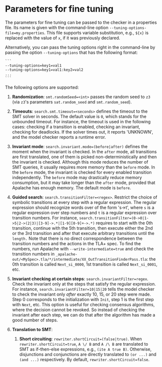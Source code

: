 Parameters for fine tuning
==========================

The parameters for fine tuning can be passed to the checker in a properties
file.  Its name is given with the command-line option `--tuning-options-file=my.properties`.
This file supports variable substitution, e.g., `${x}` is replaced with the
value of `x`, if it was previously declared.

Alternatively, you can pass the tuning options right in the command-line by
passing the option `--tuning-options` that has the following format:

    ```
    --tuning-options=key1=val1
    --tuning-options=key1=val1:key2=val2
    ...
    ```

The following options are supported:

1. __Randomization__: `smt.randomSeed=<int>` passes the random seed to `z3` (via
   `z3`'s parameters `sat.random_seed` and `smt.random_seed`).

1. __Timeouts__: `search.smt.timeout=<seconds>` defines the timeout to the SMT
   solver in seconds. The default value is `0`, which stands for the unbounded
   timeout.  For instance, the timeout is used in the following cases: checking
   if a transition is enabled, checking an invariant, checking for deadlocks.
   If the solver times out, it reports 'UNKNOWN', and the model checker reports
   a runtime error.

1. __Invariant mode__: `search.invariant.mode=(before|after)` defines the moment
   when the invariant is checked. In the `after` mode, all transitions are first
   translated, one of them is picked non-deterministically and then the
   invariant is checked. Although this mode reduces the number of SMT queries,
   it usually requires more memory than the `before` mode. In the `before` mode,
   the invariant is checked for every enabled transition independently. The
   `before` mode may drastically reduce memory consumption, but it may take
   longer than the `after` mode, provided that Apalache has enough memory. The
   default mode is `before`.

1. __Guided search__: `search.transitionFilter=<regex>`. Restrict the choice of
   symbolic transitions at every step with a regular expression. The regular
   expression should recognize words over of the form 's->t', where `s` is a
   regular expression over step numbers and `t` is a regular expression over
   transition numbers. For instance,
   `search.transitionFilter=(0->0|1->5|2->(2|3)|[3-9]->.*|[1-9][0-9]+->.*)`
   requires to start with the 0th transition, continue with the 5th transition,
   then execute either the 2nd or the 3rd transition and after that execute
   arbitrary transitions until the `length.` Note that there is no direct
   correspondence between the transition numbers and the actions in the TLA+
   spec. To find the numbers, run Apalache with `--write-intermediate=true` and
   check the transition numbers in
   `_apalache-out/<MySpec>.tla/*/intermediate/XX_OutTransitionFinderPass.tla`: the 0th
   transition is called `Next_si_0000`, 1st transition is called `Next_si_0001`,
   etc.

1. __Invariant checking at certain steps__: `search.invariantFilter=regex`.
   Check the invariant only at the steps that satisfy the regular expression.
   For instance, `search.invariantFilter=10|15|20` tells the model checker to
   check the invariant only *after* exactly 10, 15, or 20 step were made. Step 0
   corresponds to the initialization with ``Init``, step 1 is the first step
   with ``Next``, etc. This option is useful for checking consensus algorithms,
   where the decision cannot be revoked. So instead of checking the invariant
   after each step, we can do that after the algorithm has made a good number of
   steps.

1. __Translation to SMT__:

    1. __Short circuiting__: `rewriter.shortCircuit=(false|true)`. When
     `rewriter.shortCircuit=true`, `A \/ B` and `A /\ B` are translated to SMT
     as if-then-else expressions, e.g., `(ite A true B)`. Otherwise,
     disjunctions and conjunctions are directly translated to `(or ...)` and
     `(and ...)` respectively. By default, `rewriter.shortCircuit=false`.
